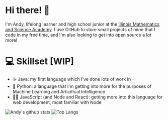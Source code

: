 # Hi there! 👋

I'm Andy, lifelong learner and high school junior at the [Illinois Mathematics and Science Academy](imsa.edu). I use GitHub to store small projects of mine that I code in my free time, and I'm also looking to get into open source a lot more!

# :computer: Skillset [WIP]

- :coffee: Java: my first language which I've done lots of work in
- :snake: Python: a language that I'm getting into more for the purposes of Machine Learning and Articifical Intelligence
- :man_technologist: JavaScript (and Node and React): getting more into this language for web development, most familiar with Node

![Andy's github stats](https://github-readme-stats.vercel.app/api?username=thewindsofwinter&show_icons=true&count_private=true&theme=dark&line_height=40) ![Top Langs](https://github-readme-stats.vercel.app/api/top-langs/?username=thewindsofwinter&theme=dark)

<!--
**thewindsofwinter/thewindsofwinter** is a ✨ _special_ ✨ repository because its `README.md` (this file) appears on your GitHub profile.

Here are some ideas to get you started:

- 🔭 I’m currently working on ...
- 🌱 I’m currently learning ...
- 👯 I’m looking to collaborate on ...
- 🤔 I’m looking for help with ...
- 💬 Ask me about ...
- 📫 How to reach me: ...
- 😄 Pronouns: ...
- ⚡ Fun fact: ...
-->
